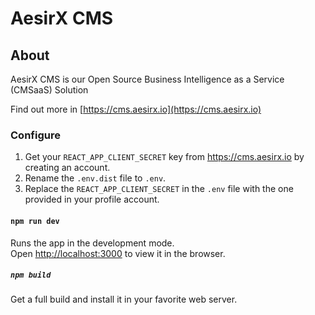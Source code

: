 # AesirX CMS

## About

AesirX CMS is our Open Source Business Intelligence as a Service (CMSaaS) Solution

Find out more in [https://cms.aesirx.io](https://cms.aesirx.io)

### Configure

1. Get your `REACT_APP_CLIENT_SECRET` key from https://cms.aesirx.io by creating an account.
1. Rename the `.env.dist` file to `.env`.
1. Replace the `REACT_APP_CLIENT_SECRET` in the `.env` file with the one provided in your profile account.

#### `npm run dev`

Runs the app in the development mode.\
Open [http://localhost:3000](http://localhost:3000) to view it in the browser.

##### `npm build`

Get a full build and install it in your favorite web server.